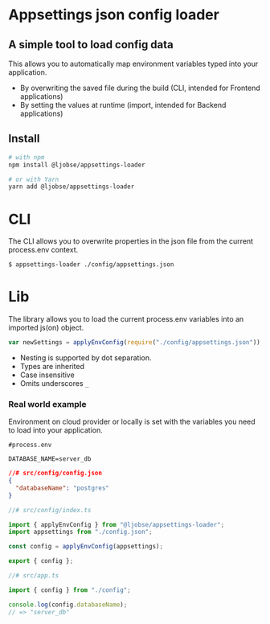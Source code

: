# Appsettings json config loader

## A simple tool to load config data

This allows you to automatically map environment variables typed into your application.

- By overwriting the saved file during the build (CLI, intended for Frontend applications)
- By setting the values at runtime (import, intended for Backend applications)

## Install

```bash
# with npm
npm install @ljobse/appsettings-loader

# or with Yarn
yarn add @ljobse/appsettings-loader
```

# CLI

The CLI allows you to overwrite properties in the json file from the current process.env context.

```bash
$ appsettings-loader ./config/appsettings.json
```

# Lib

The library allows you to load the current process.env variables into an imported js(on) object.

```javascript
var newSettings = applyEnvConfig(require("./config/appsettings.json"));
```

- Nesting is supported by dot separation.
- Types are inherited
- Case insensitive
- Omits underscores `_`

### Real world example

Environment on cloud provider or locally is set with the variables you need to load into your application.

```dosini
#process.env

DATABASE_NAME=server_db
```

```json
//# src/config/config.json
{
  "databaseName": "postgres"
}
```

```typescript
//# src/config/index.ts

import { applyEnvConfig } from "@ljobse/appsettings-loader";
import appsettings from "./config.json";

const config = applyEnvConfig(appsettings);

export { config };
```

```typescript
//# src/app.ts

import { config } from "./config";

console.log(config.databaseName);
// => "server_db"
```
